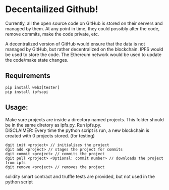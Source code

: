 # Decentailized Github!

Currently, all the open source code on GitHub is stored on their servers and managed by them. At any point in time, they could possibly alter the code, remove commits, make the code private, etc.

A decentralized version of GitHub would ensure that the data is not managed by GitHub, but rather decentralized on the blockchain. IPFS would be used to store the code. The Ethereum network would be used to update the code/make state changes.


## Requirements
```
pip install web3[tester]
pip install ipfsapi
```


## Usage:
Make sure projects are inside a directory named projects. This folder should be in the same diretory as ipfs.py.
Run ipfs.py. </br>
DISCLAIMER: Every time the python script is run, a new blockchain is created with 0 projects stored. (for testing)

```
dgit init <project> // initializes the project
dgit add <project> // stages the project for commits
dgit commit <project> // commits the project
dgit pull <project> <Optional: commit number> // downloads the project from ipfs
dgit remove <project> // removes the project
```

solidity smart contract and truffle tests are provided, but not used in the python script
